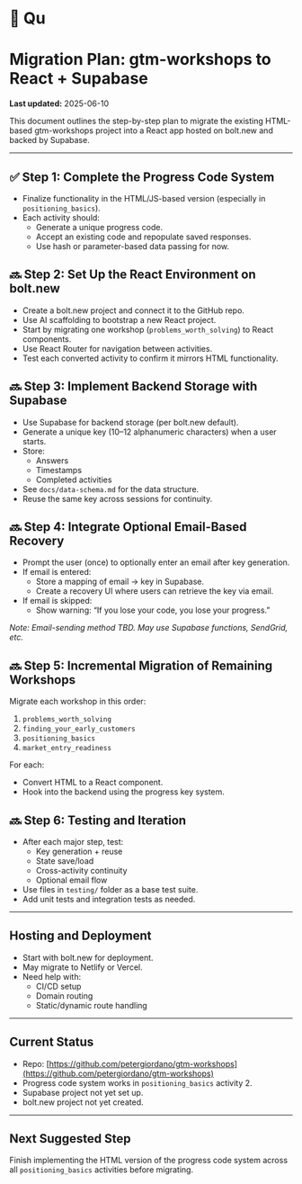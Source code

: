 # 🔧 Qu

# Migration Plan: gtm-workshops to React + Supabase

**Last updated:** 2025-06-10

This document outlines the step-by-step plan to migrate the existing HTML-based gtm-workshops project into a React app hosted on bolt.new and backed by Supabase.

---

## ✅ Step 1: Complete the Progress Code System

- Finalize functionality in the HTML/JS-based version (especially in `positioning_basics`).
- Each activity should:
  - Generate a unique progress code.
  - Accept an existing code and repopulate saved responses.
  - Use hash or parameter-based data passing for now.

## 🔜 Step 2: Set Up the React Environment on bolt.new

- Create a bolt.new project and connect it to the GitHub repo.
- Use AI scaffolding to bootstrap a new React project.
- Start by migrating one workshop (`problems_worth_solving`) to React components.
- Use React Router for navigation between activities.
- Test each converted activity to confirm it mirrors HTML functionality.

## 🔜 Step 3: Implement Backend Storage with Supabase

- Use Supabase for backend storage (per bolt.new default).
- Generate a unique key (10–12 alphanumeric characters) when a user starts.
- Store:
  - Answers
  - Timestamps
  - Completed activities
- See `docs/data-schema.md` for the data structure.
- Reuse the same key across sessions for continuity.

## 🔜 Step 4: Integrate Optional Email-Based Recovery

- Prompt the user (once) to optionally enter an email after key generation.
- If email is entered:
  - Store a mapping of email → key in Supabase.
  - Create a recovery UI where users can retrieve the key via email.
- If email is skipped:
  - Show warning: “If you lose your code, you lose your progress.”

_Note: Email-sending method TBD. May use Supabase functions, SendGrid, etc._

## 🔜 Step 5: Incremental Migration of Remaining Workshops

Migrate each workshop in this order:
1. `problems_worth_solving`
2. `finding_your_early_customers`
3. `positioning_basics`
4. `market_entry_readiness`

For each:
- Convert HTML to a React component.
- Hook into the backend using the progress key system.

## 🔜 Step 6: Testing and Iteration

- After each major step, test:
  - Key generation + reuse
  - State save/load
  - Cross-activity continuity
  - Optional email flow
- Use files in `testing/` folder as a base test suite.
- Add unit tests and integration tests as needed.

---

## Hosting and Deployment

- Start with bolt.new for deployment.
- May migrate to Netlify or Vercel.
- Need help with:
  - CI/CD setup
  - Domain routing
  - Static/dynamic route handling

---

## Current Status

- Repo: [https://github.com/petergiordano/gtm-workshops](https://github.com/petergiordano/gtm-workshops)
- Progress code system works in `positioning_basics` activity 2.
- Supabase project not yet set up.
- bolt.new project not yet created.

---

## Next Suggested Step

Finish implementing the HTML version of the progress code system across all `positioning_basics` activities before migrating.

